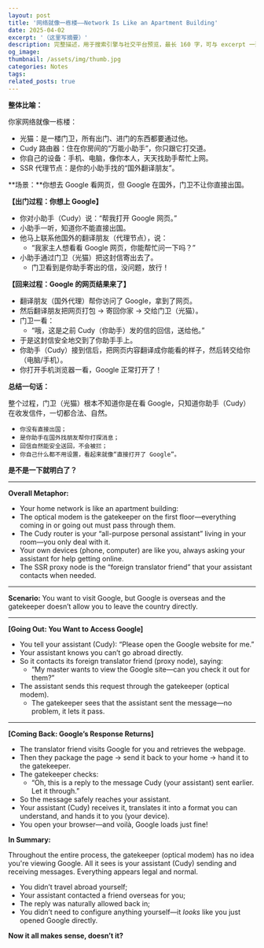 ```yaml
---
layout: post
title: '网络就像一栋楼——Network Is Like an Apartment Building'
date: 2025-04-02
excerpt: '（这里写摘要）'
description: 完整描述，用于搜索引擎与社交平台预览，最长 160 字，可与 excerpt 一致
og_image: 
thumbnail: /assets/img/thumb.jpg
categories: Notes
tags: 
related_posts: true
---
```


**整体比喻：**

你家网络就像一栋楼：

- 光猫：是一楼门卫，所有出门、进门的东西都要通过他。
- Cudy 路由器：住在你房间的“万能小助手”，你只跟它打交道。
- 你自己的设备：手机、电脑，像你本人，天天找助手帮忙上网。
- SSR 代理节点：是你的小助手找的“国外翻译朋友”。

**场景：**你想去 Google 看网页，但 Google 在国外，门卫不让你直接出国。

**【出门过程：你想上 Google】**

- 你对小助手（Cudy）说：“帮我打开 Google 网页。”
- 小助手一听，知道你不能直接出国。
- 他马上联系他国外的翻译朋友（代理节点），说：
    - “我家主人想看看 Google 网页，你能帮忙问一下吗？”
- 小助手通过门卫（光猫）把这封信寄出去了。
    - 门卫看到是你助手寄出的信，没问题，放行！

**【回来过程：Google 的网页结果来了】**

- 翻译朋友（国外代理）帮你访问了 Google，拿到了网页。
- 然后翻译朋友把网页打包 → 寄回你家 → 交给门卫（光猫）。
- 门卫一看：
    - “哦，这是之前 Cudy（你助手）发的信的回信，送给他。”
- 于是这封信安全地交到了你助手手上。
- 你助手（Cudy）接到信后，把网页内容翻译成你能看的样子，然后转交给你（电脑/手机）。
- 你打开手机浏览器一看，Google 正常打开了！

**总结一句话：**

整个过程，门卫（光猫）根本不知道你是在看 Google，只知道你助手（Cudy）在收发信件，一切都合法、自然。

- `你没有直接出国；`
- `是你助手在国外找朋友帮你打探消息；`
- `回信自然能安全送回，不会被拦；`
- `你自己什么都不用设置，看起来就像“直接打开了 Google”。`

**是不是一下就明白了？**

---

**Overall Metaphor:**

- Your home network is like an apartment building:
- The optical modem is the gatekeeper on the first floor—everything coming in or going out must pass through them.
- The Cudy router is your “all-purpose personal assistant” living in your room—you only deal with it.
- Your own devices (phone, computer) are like you, always asking your assistant for help getting online.
- The SSR proxy node is the “foreign translator friend” that your assistant contacts when needed.

---

**Scenario:** You want to visit Google, but Google is overseas and the gatekeeper doesn’t allow you to leave the country directly.

---

**\[Going Out: You Want to Access Google\]**

- You tell your assistant (Cudy): “Please open the Google website for me.”
- Your assistant knows you can’t go abroad directly.
- So it contacts its foreign translator friend (proxy node), saying:
    - “My master wants to view the Google site—can you check it out for them?”
- The assistant sends this request through the gatekeeper (optical modem).
    - The gatekeeper sees that the assistant sent the message—no problem, it lets it pass.

---

**\[Coming Back: Google’s Response Returns\]**

- The translator friend visits Google for you and retrieves the webpage.
- Then they package the page → send it back to your home → hand it to the gatekeeper.
- The gatekeeper checks:
    - “Oh, this is a reply to the message Cudy (your assistant) sent earlier. Let it through.”
- So the message safely reaches your assistant.
- Your assistant (Cudy) receives it, translates it into a format you can understand, and hands it to you (your device).
- You open your browser—and voilà, Google loads just fine!

**In Summary:**

Throughout the entire process, the gatekeeper (optical modem) has no idea you're viewing Google. All it sees is your assistant (Cudy) sending and receiving messages. Everything appears legal and normal.

- You didn’t travel abroad yourself;
- Your assistant contacted a friend overseas for you;
- The reply was naturally allowed back in;
- You didn’t need to configure anything yourself—it *looks* like you just opened Google directly.

**Now it all makes sense, doesn’t it?**